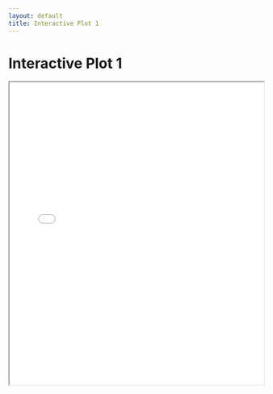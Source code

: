 ```yaml
---
layout: default
title: Interactive Plot 1
---
```


# Interactive Plot 1

<iframe src="{{ "/assets/interactive_plot.html" | relative_url }}" width="100%" height="600px"></iframe>
